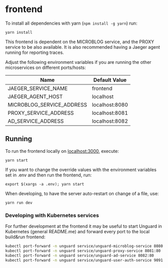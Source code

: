 # frontend

To install all dependencies with yarn (`npm install -g yarn`) run:

```
yarn install
```

This frontend is dependent on the MICROBLOG service, and the PROXY service to be also
available. It is also recommended having a Jaeger agent running for reporting traces.

Adjust the following environment variables if you are running the
other microservices on different ports/hosts:

|            Name            |  Default Value |
|----------------------------|----------------|
| JAEGER_SERVICE_NAME        | frontend       |
| JAEGER_AGENT_HOST          | localhost      |
| MICROBLOG_SERVICE_ADDRESS  | localhost:8080 |
| PROXY_SERVICE_ADDRESS      | localhost:8081 |
| AD_SERVICE_ADDRESS         | localhost:8082 |

## Running

To run the frontend locally on [localhost:3000](http://localhost:3000), execute:

```
yarn start
```

If you want to change the override values with the environment variables set in .env 
and then run the frontend, run:

```
export $(xargs -a .env); yarn start
```

When developing, to have the server auto-restart on change of a file, use:

```
yarn run dev
```

### Developing with Kubernetes services

For further development at the frontend it may be useful to start Unguard in
Kubernetes (general README.me) and forward every port to the local build&run frontend:
 
```sh
kubectl port-forward -n unguard service/unguard-microblog-service 8080:80
kubectl port-forward -n unguard service/unguard-proxy-service 8081:80
kubectl port-forward -n unguard service/unguard-ad-service 8082:80
kubectl port-forward -n unguard service/unguard-user-auth-service 9091:80
```